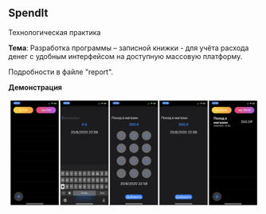 ## SpendIt

Технологическая практика

**Тема**: Разработка программы – записной книжки - для учёта расхода денег с удобным интерфейсом на доступную массовую платформу.

Подробности в файле "report".

**Демонстрация**

![Иллюстрация окон приложения](illustration.png)
